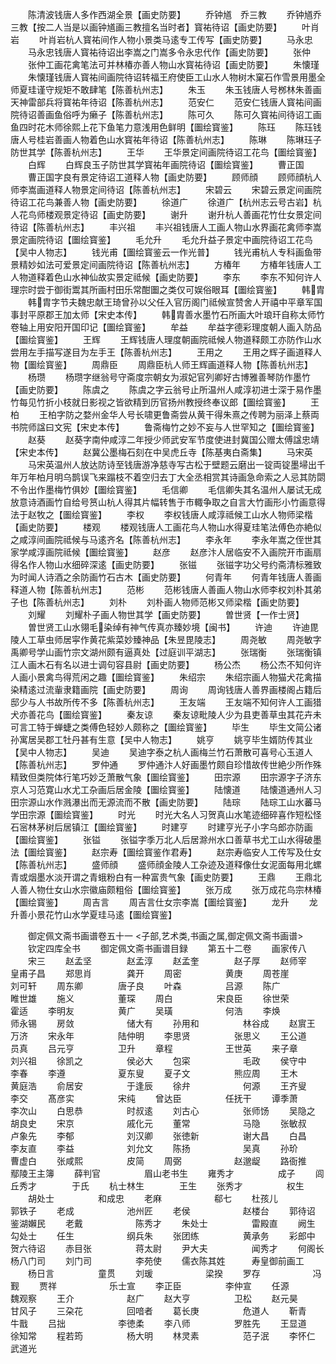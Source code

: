 <!-- { "loadSidebar": true } -->
　　陈清波钱唐人多作西湖全景【画史防要】
　　乔钟馗　乔三教
　　乔钟馗乔三教【按二人当是以画钟馗画三教擅名当时者】寳祐待诏【画史防要】
　　叶肖岩
　　叶肖岩杭人寳祐间作人物小景类马逺专工传写【画史防要】
　　马永忠
　　马永忠钱唐人寳祐待诏出李嵩之门嵩多令永忠代作【画史防要】
　　张仲
　　张仲工画花禽笔法可并林椿亦善人物山水寳祐待诏【画史防要】
　　朱懐瑾
　　朱懐瑾钱唐人寳祐间画院待诏转福王府使臣工山水人物树木窠石作雪景用墨全师夏珪谨守规矩不敢肆笔【陈善杭州志】
　　朱玉
　　朱玉钱唐人号桞林朱善画天神雷部兵将寳祐年待诏【陈善杭州志】
　　范安仁
　　范安仁钱唐人寳祐间画院待诏善画鱼俗呼为癞子【陈善杭州志】
　　陈可久
　　陈可久寳祐间待诏工画鱼四时花木师徐熙上花下鱼笔力意浅用色鲜明【圗绘寳鉴】
　　陈珏
　　陈珏钱唐人号桂岩善画人物着色山水寳祐年待诏【陈善杭州志】
　　陈琳
　　陈琳珏子防世其学【陈善杭州志】
　　王华
　　王华景定间画院待诏工花鸟【圗绘寳鉴】
　　白辉
　　白辉良玉子防世其学寳祐年画院待诏【圗绘寳鉴】
　　曹正国
　　曹正国字良有景定待诏工道释人物【画史防要】
　　顾师顔
　　顾师顔杭人师李嵩画道释人物景定间待诏【陈善杭州志】
　　宋碧云
　　宋碧云景定间画院待诏工花鸟兼善人物【画史防要】
　　徐道广
　　徐道广【杭州志云号古岩】杭人花鸟师楼观景定待诏【画史防要】
　　谢升
　　谢升杭人善画花竹仕女景定间待诏【陈善杭州志】
　　丰兴祖
　　丰兴祖钱唐人工画人物山水界画花禽师李嵩景定画院待诏【圗绘寳鉴】
　　毛允升
　　毛允升益子景定中画院待诏工花鸟【吴中人物志】
　　钱光甫【圗绘寳鉴云一作光普】
　　钱光甫杭人专科画鱼带景精妙如法可爱景定间画院待诏【陈善杭州志】
　　方椿年
　　方椿年钱唐人工人物道释着色山水神仙故实景定祗候【画史防要】
　　李东
　　李东不知何许人理宗时尝于御街鬻其所画村田乐常酣圗之类仅可娱俗眼耳【圗绘寳鉴】
　　韩胄
　　韩胄字节夫魏忠献王琦曾孙以父任入官历阁门祗候宣赞舍人开禧中平章军国事封平原郡王加太师【宋史本传】
　　韩胄善水墨竹石所画大叶琅玕自称太师竹卷轴上用安阳开国印记【圗绘寳鉴】
　　牟益
　　牟益字德彩理度朝人画入防品【圗绘寳鉴】
　　王辉
　　王辉钱唐人理度朝画院祗候人物道释颇工亦防作山水尝用左手描写遂目为左手王【陈善杭州志】
　　王用之
　　王用之辉子画道释人物【圗绘寳鉴】
　　周鼎臣
　　周鼎臣杭人师王辉画道释人物【陈善杭州志】
　　杨瓒
　　杨瓒字继翁号守斋度宗朝女为淑妃官列卿好古博雅善琴防作墨竹【画史防要】
　　陈虞之
　　陈虞之字云翁号止所温州人咸淳初进士深于易作墨竹每见竹折小枝就日影视之皆欲精到历官扬州教授终奉议郎【圗绘寳鉴】
　　王柏
　　王柏字防之婺州金华人号长啸更鲁斋尝从黄干得朱熹之传聘为丽泽上蔡両书院师諡曰文宪【宋史本传】
　　鲁斋梅竹之妙不妄与人世罕知之【圗绘寳鉴】
　　赵葵
　　赵葵字南仲咸淳二年授少师武安军节度使进封冀国公赠太傅諡忠靖【宋史本传】
　　赵冀公墨梅石刻在中吴虎丘寺【陈基夷白斋集】
　　马宋英
　　马宋英温州人放达防诗至钱唐游净慈寺写古松于壁题云磨出一锭両锭墨埽出千年万年柏月明乌鹊误飞来蹋枝不着空归去丁大全丞相赏其诗画急命索之人忌其防閟不令出作墨梅竹俱妙【圗绘寳鉴】
　　毛信卿
　　毛信卿失其名温州人屡试无成放意诗酒画竹自给号筼山杭人得其片幅转售于市輙争取之自言大竹画形小竹画意得法于赵牧之【圗绘寳鉴】
　　李权
　　李权钱唐人咸淳祗候工山水人物师梁楷【画史防要】
　　楼观
　　楼观钱唐人工画花鸟人物山水得夏珪笔法傅色亦絶似之咸淳间画院祗候与马逺齐名【陈善杭州志】
　　李永年
　　李永年嵩之侄世其家学咸淳画院祗候【圗绘寳鉴】
　　赵彦
　　赵彦汴人居临安不入画院开市画扇得名作人物山水细碎深逺【画史防要】
　　张镃
　　张镃字功父号约斋清标雅致为时闻人诗酒之余防画竹石古木【画史防要】
　　何青年
　　何青年钱唐人善画释道人物【陈善杭州志】
　　范彬
　　范彬钱唐人善画人物山水师李权刘朴其弟子也【陈善杭州志】
　　刘朴
　　刘朴画人物师范彬又师梁楷【画史防要】
　　刘耀
　　刘耀朴子画人物世其学【画史防要】
　　曽世贤【一作士贤】
　　曽世贤工山水翎毛染绰有神气传真亦臻妙境【闽书】
　　许迪
　　许迪毘陵人工草虫师居寜作黄花紫菜妙臻神品【朱昱毘陵志】
　　周尧敏
　　周尧敏字禹卿号学山画竹宗文湖州颇有逼真处【过庭训平湖志】
　　张瑞衡
　　张瑞衡镇江人画木石有名以进士调句容县尉【画史防要】
　　杨公杰
　　杨公杰不知何许人画小景禽鸟得荒闲之趣【圗绘寳鉴】
　　朱绍宗
　　朱绍宗画人物猫犬花禽描染精逺过流軰隶籍画院【画史防要】
　　周询
　　周询钱唐人善界画楼阁占籍后邸少与人书故所传不多【陈善杭州志】
　　王友端
　　王友端不知何许人工画猎犬亦善花鸟【圗绘寳鉴】
　　秦友谅
　　秦友谅毗陵人少为县吏善草虫其花卉未可言工特于蝉蜨之类傅色轻妙人颇称之【圗绘寳鉴】
　　毕生
　　毕生文简公诸孙寓居吴郡工牡丹甚有生意【吴中人物志】
　　姚亨
　　姚亨毕生婿防传其业【吴中人物志】
　　吴迪
　　吴迪字泰之杭人画梅兰竹石萧散可喜号心玉道人【陈善杭州志】
　　罗仲通
　　罗仲通汴人好画墨竹颇自珍惜故传世絶少所作殊精致但类院体行笔巧妙乏萧散气象【圗绘寳鉴】
　　田宗源
　　田宗源字子济东京人习范寛山水尤工杂画后居金陵【圗绘寳鉴】
　　陆懐道
　　陆懐道通州人习田宗源山水作溅瀑出而无源流而不散【画史防要】
　　陆琮
　　陆琮工山水蕃马学田宗源【圗绘寳鉴】
　　时光
　　时光大名人习贺真山水笔迹细碎喜作短松怪石宻林茅树后居镇江【圗绘寳鉴】
　　时建亨
　　时建亨光子小字乌郎亦防画【圗绘寳鉴】
　　张镒
　　张镒字季万北人后居滁州水口善草书尤工山水得破墨法【圗绘寳鉴】
　　赵宗寿【圗绘寳鉴作君寿】
　　赵宗寿临安人工传写及仕女【陈善杭州志】
　　盛师顔
　　盛师顔金陵人工杂迹及道释像仕女泥面每用北螺青或烟墨水淡开谓之青蛾粉白有一种富贵气象【画史防要】
　　王鼎
　　王鼎北人善人物仕女山水宗徽庙颇粗俗【圗绘寳鉴】
　　张万成
　　张万成花鸟宗林椿【圗绘寳鉴】
　　周吉言
　　周吉言仕女宗李嵩【圗绘寳鉴】
　　龙升
　　龙升善小景花竹山水学夏珪马逺【圗绘寳鉴】



　　御定佩文斋书画谱卷五十一
<子部,艺术类,书画之属,御定佩文斋书画谱>
　　钦定四库全书
　　御定佩文斋书画谱目録
　　第五十二卷
　　画家传八
　　宋三
　　赵孟坚　　　　赵孟淳
　　赵孟奎　　　　赵子厚
　　赵师宰　　　　皇甫子昌
　　郑思肖　　　　龚开
　　周密　　　　　黄庚
　　周苍崖　　　　刘可轩
　　周东卿　　　　唐子良
　　叶森　　　　　吕源
　　陈广　　　　　睢世雄
　　施义　　　　　董琛
　　周白　　　　　宋良臣
　　徐世荣　　　　　霍适
　　李明友　　　　　黄广
　　吴璜　　　　　　何浩
　　李焕　　　　　　师永锡
　　房敛　　　　　　储大有
　　孙用和　　　　　林谷成
　　赵賔王　　　　　万济
　　宋永年　　　　　陆仲明
　　李思贤　　　　　张思义
　　王公道　　　　　员真
　　吕元亨　　　　　卫升
　　章程　　　　　　王世英
　　来子章　　　　　刘兴祖
　　徐凯之　　　　　侯必大
　　包寀　　　　　　毛政
　　侯守中　　　　　李春
　　李遵　　　　　　夏东叟
　　夏子文　　　　　熊应周
　　王木　　　　　　黄庭浩
　　俞居安　　　　　于逢辰
　　徐弁　　　　　　何源
　　王齐叟　　　　　李交
　　髙彦实　　　　　宋纯
　　曾达臣　　　　　任抚干
　　谭季萧　　　　　李次山
　　白思恭　　　　　时叔逺
　　刘古心　　　　　张师饧
　　吴隐之　　　　　胡良史
　　宋京　　　　　　戚化元
　　董常　　　　　　马隐
　　张敏叔　　　　　卢象先
　　李郁　　　　　　刘汉卿
　　张徳新　　　　　谢大昌
　　白昌　　　　　　李友直
　　李益　　　　　　刘允文
　　陈扬　　　　　　吴真
　　孙玠　　　　　　曹虚白
　　张咸熙　　　　　皮简
　　周弼　　　　　　赵邈龊
　　路衙推　　　　　鄢陵王主簿
　　薛判官　　　　　眉山老书生
　　雍秀才　　　　　成子
　　闾丘秀才　　　　于氏
　　杭士林生　　　　王生
　　张秀才　　　　　权生
　　胡处士　　　　　和成忠
　　老麻　　　　　　郗七
　　杜孩儿　　　　　郭铁子
　　老成　　　　　　池州匠
　　老侯　　　　　　赵楼台
　　郭待诏　　　　　鉴湖嬾民
　　老戴　　　　　　陈秀才
　　朱处士　　　　　雷殿直
　　阙生　　　　　　勾处士
　　任生　　　　　　纲兵朱
　　张团练　　　　　黄承务
　　彩郎中　　　　　贺六待诏
　　赤目张　　　　　蒋太尉
　　尹大夫　　　　　闻秀才
　　何阁长　　　　　杨八门司
　　刘门司　　　　　李苑使
　　儒衣陈其姓　　　寿皇御前画工
　　杨日言　　　　　童贯
　　刘瑗　　　　　　梁揆
　　罗存　　　　　　冯觐
　　贾祥　　　　　　乐士宣
　　李正臣　　　　　李仲宣
　　任源　　　　　　魏观察
　　王介　　　　　　赵广
　　赵大亨　　　　　卫松
　　赵元昊　　　　　甘风子
　　三朶花　　　　　回喑者
　　葛长庚　　　　　危道人
　　靳青　　　　　　牛戬
　　吕拙　　　　　　李徳柔
　　李八师　　　　　罗胜先
　　王显道　　　　　徐知常
　　程若筠　　　　　杨大明
　　林灵素　　　　　范子泯
　　李怀仁　　　　　武道光
